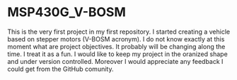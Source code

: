 # MSP430G_V-BOSM
This is the very first project in my first repository. I started creating a vehicle based on stepper motors (V-BOSM acronym). I do not know exactly at this moment what are project objectives. It probably will be changing along the time. I treat it as a fun. I would like to keep my project in the oranized shape and under version controlled. Moreover I would appreciate any feedback I could get from the GitHub comunity.
